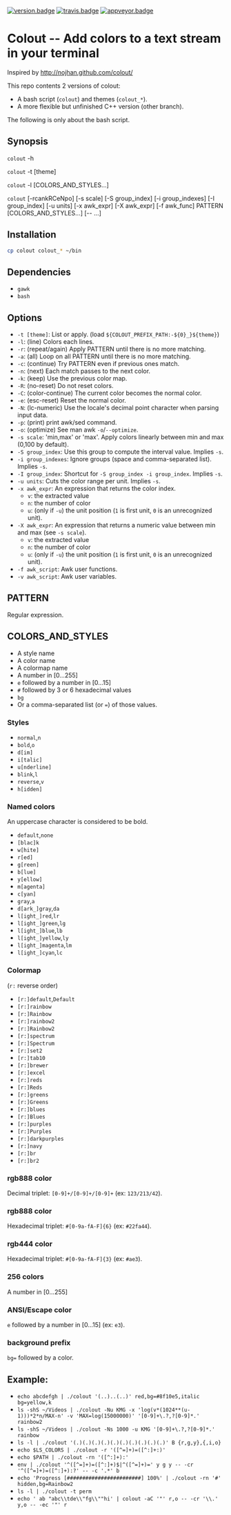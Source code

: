 [![version.badge]](http://semver.org) [![travis.badge]][travis.url] [![appveyor.badge]][appveyor.url]

# Colout -- Add colors to a text stream in your terminal

Inspired by http://nojhan.github.com/colout/

This repo contents 2 versions of colout:

- A bash script (`colout`) and themes (`colout_*`).
- A more flexible but unfinished C++ version (other branch).

The following is only about the bash script.

## Synopsis

`colout` -h

`colout` -t [theme]

`colout` -l [COLORS_AND_STYLES...]

`colout` [-rcankRCeNpo] [-s scale] [-S group_index] [-i group_indexes] [-I group_index] [-u units] [-x awk_expr] [-X awk_expr] [-f awk_func] PATTERN [COLORS_AND_STYLES...] [-- ...]


## Installation

```bash
cp colout colout_* ~/bin
```


## Dependencies

- `gawk`
- `bash`


## Options

- `-t [theme]`:  List or apply. (load `${COLOUT_PREFIX_PATH:-${0}_}${theme}`)
- `-l`:  (line) Colors each lines.
- `-r`:  (repeat/again) Apply PATTERN until there is no more matching.
- `-a`:  (all) Loop on all PATTERN until there is no more matching.
- `-c`:  (continue) Try PATTERN even if previous ones match.
- `-n`:  (next) Each match passes to the next color.
- `-k`:  (keep) Use the previous color map.
- `-R`:  (no-reset) Do not reset colors.
- `-C`:  (color-continue) The current color becomes the normal color.
- `-e`:  (esc-reset) Reset the normal color.
- `-N`:  (lc-numeric) Use the locale's decimal point character when parsing input data.
- `-p`:  (print) print awk/sed command.
- `-o`:  (optimize) See man awk `-o`/`--optimize`.
- `-s scale`:  'min,max' or 'max'. Apply colors linearly between min and max (0,100 by default).
- `-S group_index`:  Use this group to compute the interval value. Implies `-s`.
- `-i group_indexes`:  Ignore groups (space and comma-separated list). Implies `-s`.
- `-I group_index`:  Shortcut for `-S group_index -i group_index`. Implies `-s`.
- `-u units`:  Cuts the color range per unit. Implies `-s`.
- `-x awk_expr`:  An expression that returns the color index.
  - `v`: the extracted value
  - `n`: the number of color
  - `u`: (only if `-u`) the unit position (`1` is first unit, `0` is an unrecognized unit).
- `-X awk_expr`:  An expression that returns a numeric value between min and max (see `-s scale`).
  - `v`: the extracted value
  - `n`: the number of color
  - `u`: (only if `-u`) the unit position (`1` is first unit, `0` is an unrecognized unit).
- `-f awk_script`:  Awk user functions.
- `-v awk_script`:  Awk user variables.


## PATTERN

  Regular expression.


## COLORS_AND_STYLES

- A style name
- A color name
- A colormap name
- A number in [0…255]
- `e` followed by a number in [0…15]
- `#` followed by 3 or 6 hexadecimal values
- `bg`
- Or a comma-separated list (or `=`) of those values.

### Styles

- `normal`,`n`
- `bold`,`o`
- `d[im]`
- `i[talic]`
- `u[nderline]`
- `blink`,`l`
- `reverse`,`v`
- `h[idden]`

### Named colors

An uppercase character is considered to be bold.

- `default`,`none`
- `[blac]k`
- `w[hite]`
- `r[ed]`
- `g[reen]`
- `b[lue]`
- `y[ellow]`
- `m[agenta]`
- `c[yan]`
- `gray`,`a`
- `d[ark_]gray`,`da`
- `l[ight_]red`,`lr`
- `l[ight_]green`,`lg`
- `l[ight_]blue`,`lb`
- `l[ight_]yellow`,`ly`
- `l[ight_]magenta`,`lm`
- `l[ight_]cyan`,`lc`

### Colormap

(`r:` reverse order)

- `[r:]default`,`Default`
- `[r:]rainbow`
- `[r:]Rainbow`
- `[r:]rainbow2`
- `[r:]Rainbow2`
- `[r:]spectrum`
- `[r:]Spectrum`
- `[r:]set2`
- `[r:]tab10`
- `[r:]brewer`
- `[r:]excel`
- `[r:]reds`
- `[r:]Reds`
- `[r:]greens`
- `[r:]Greens`
- `[r:]blues`
- `[r:]Blues`
- `[r:]purples`
- `[r:]Purples`
- `[r:]darkpurples`
- `[r:]navy`
- `[r:]br`
- `[r:]br2`

### rgb888 color

Decimal triplet: `[0-9]+/[0-9]+/[0-9]+` (ex: `123/213/42`).

### rgb888 color

Hexadecimal triplet: `#[0-9a-fA-F]{6}` (ex: `#22fa44`).

### rgb444 color

Hexadecimal triplet: `#[0-9a-fA-F]{3}` (ex: `#ae3`).

### 256 colors

A number in [0…255]

### ANSI/Escape color

`e` followed by a number in [0…15] (ex: `e3`).

### background prefix

`bg=` followed by a color.


## Example:

- `echo abcdefgh | ./colout '(..)..(..)' red,bg=#8f10e5,italic bg=yellow,k`
- `ls -shS ~/Videos | ./colout -Nu KMG -x 'log(v*(1024**(u-1)))*2*n/MAX-n' -v 'MAX=log(15000000)' '[0-9]+\.?,?[0-9]*.' rainbow2`
- `ls -shS ~/Videos | ./colout -Ns 1000 -u KMG '[0-9]+\.?,?[0-9]*.' rainbow`
- `ls -l | ./colout '(.)(.)(.)(.)(.)(.)(.)(.)(.)(.)' B {r,g,y},{,i,o}`
- `echo $LS_COLORS | ./colout -r '([^=]+)=([^:]+:)'`
- `echo $PATH | ./colout -rn '([^:]+):'`
- `env | ./colout '^([^=]+)=([^:]+)$|^([^=]+)=' y g y -- -cr '^([^=]+)=([^:]+):?' -- -c '.*' b`
- `echo 'Progress [########################] 100%' | ./colout -rn '#' hidden,bg=Rainbow2`
- `ls -l | ./colout -t perm`
- `echo ' ab "abc\\tde\\"fg\\""hi' | colout -aC '"' r,o -- -cr '\\.' y,o -- -ec '"' r`


<!-- links -->
[version.badge]: https://badge.fury.io/gh/jonathanpoelen%2Fcolout.svg

[travis.url]: https://travis-ci.org/jonathanpoelen/colout
[travis.badge]: https://travis-ci.org/jonathanpoelen/colout.svg?branch=master

[appveyor.url]: https://ci.appveyor.com/project/jonathanpoelen/colout
[appveyor.badge]: https://ci.appveyor.com/api/projects/status/github/jonathanpoelen/colout
